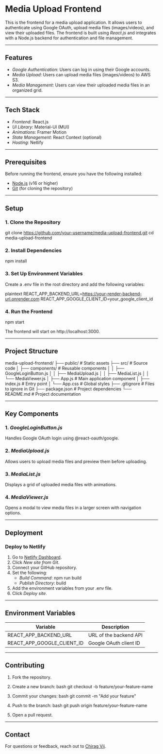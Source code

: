 # Media Upload Frontend

This is the frontend for a media upload application. It allows users to authenticate using Google OAuth, upload media files (images/videos), and view their uploaded files. The frontend is built using *React.js* and integrates with a Node.js backend for authentication and file management.

---

## Features

- *Google Authentication*: Users can log in using their Google accounts.
- *Media Upload*: Users can upload media files (images/videos) to AWS S3.
- *Media Management*: Users can view their uploaded media files in an organized grid.

---

## Tech Stack

- *Frontend*: React.js
- *UI Library*: Material-UI (MUI)
- *Animations*: Framer Motion
- *State Management*: React Context (optional)
- *Hosting*: Netlify

---

## Prerequisites

Before running the frontend, ensure you have the following installed:

- [Node.js](https://nodejs.org/) (v16 or higher)
- [Git](https://git-scm.com/) (for cloning the repository)

---

## Setup

### 1. Clone the Repository


git clone https://github.com/your-username/media-upload-frontend.git
cd media-upload-frontend


### 2. Install Dependencies


npm install


### 3. Set Up Environment Variables

Create a .env file in the root directory and add the following variables:

plaintext
REACT_APP_BACKEND_URL=https://your-render-backend-url.onrender.com
REACT_APP_GOOGLE_CLIENT_ID=your_google_client_id


### 4. Run the Frontend


npm start


The frontend will start on http://localhost:3000.

---

## Project Structure


media-upload-frontend/
├── public/                  # Static assets
├── src/                     # Source code
│   ├── components/          # Reusable components
│   │   ├── GoogleLoginButton.js
│   │   ├── MediaUpload.js
│   │   ├── MediaList.js
│   │   └── MediaViewer.js
│   ├── App.js               # Main application component
│   ├── index.js             # Entry point
│   └── App.css              # Global styles
├── .gitignore               # Files to ignore in Git
├── package.json             # Project dependencies
└── README.md                # Project documentation


---

## Key Components

### 1. *GoogleLoginButton.js*
Handles Google OAuth login using @react-oauth/google.

### 2. *MediaUpload.js*
Allows users to upload media files and preview them before uploading.

### 3. *MediaList.js*
Displays a grid of uploaded media files with animations.

### 4. *MediaViewer.js*
Opens a modal to view media files in a larger screen with navigation options.

---

## Deployment

### Deploy to Netlify

1. Go to [Netlify Dashboard](https://app.netlify.com/).
2. Click *New site from Git*.
3. Connect your GitHub repository.
4. Set the following:
   - *Build Command*: npm run build
   - *Publish Directory*: build
5. Add the environment variables from your .env file.
6. Click *Deploy site*.

---

## Environment Variables

| Variable                     | Description                          |
|------------------------------|--------------------------------------|
| REACT_APP_BACKEND_URL      | URL of the backend API               |
| REACT_APP_GOOGLE_CLIENT_ID | Google OAuth client ID               |

---

## Contributing

1. Fork the repository.
2. Create a new branch:
   bash
   git checkout -b feature/your-feature-name
   
3. Commit your changes:
   bash
   git commit -m "Add your feature"
   
4. Push to the branch:
   bash
   git push origin feature/your-feature-name
   
5. Open a pull request.

---

## Contact

For questions or feedback, reach out to [Chirag Vij](mailto:chiragvij20102002@gmail.com).

```


